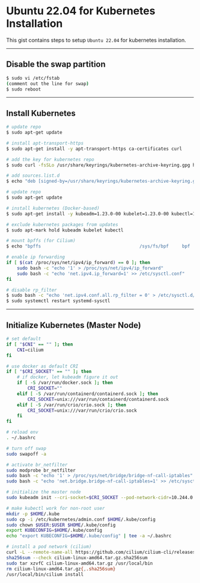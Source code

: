 # Ubuntu 22.04 for Kubernetes Installation

This gist contains steps to setup `Ubuntu 22.04` for kubernetes installation.

----------------------------------------------------------------------------------------------------
## Disable the swap partition

```sh
$ sudo vi /etc/fstab
(comment out the line for swap)
$ sudo reboot
```
----------------------------------------------------------------------------------------------------
## Install Kubernetes
```sh
# update repo
$ sudo apt-get update

# install apt-transport-https
$ sudo apt-get install -y apt-transport-https ca-certificates curl

# add the key for kubernetes repo
$ sudo curl -fsSLo /usr/share/keyrings/kubernetes-archive-keyring.gpg https://packages.cloud.google.com/apt/doc/apt-key.gpg

# add sources.list.d
$ echo "deb [signed-by=/usr/share/keyrings/kubernetes-archive-keyring.gpg] https://apt.kubernetes.io/ kubernetes-xenial main" | sudo tee /etc/apt/sources.list.d/kubernetes.list

# update repo
$ sudo apt-get update

# install kubernetes (Docker-based)
$ sudo apt-get install -y kubeadm=1.23.0-00 kubelet=1.23.0-00 kubectl=1.23.0-00

# exclude kubernetes packages from updates
$ sudo apt-mark hold kubeadm kubelet kubectl

# mount bpffs (for Cilium)
$ echo "bpffs                                     /sys/fs/bpf     bpf     defaults          0       0" | sudo tee -a /etc/fstab

# enable ip forwarding
if [ $(cat /proc/sys/net/ipv4/ip_forward) == 0 ]; then
    sudo bash -c "echo '1' > /proc/sys/net/ipv4/ip_forward"
    sudo bash -c "echo 'net.ipv4.ip_forward=1' >> /etc/sysctl.conf"
fi

# disable rp_filter
$ sudo bash -c "echo 'net.ipv4.conf.all.rp_filter = 0' > /etc/sysctl.d/99-override_cilium_rp_filter.conf"
$ sudo systemctl restart systemd-sysctl
```
----------------------------------------------------------------------------------------------------
## Initialize Kubernetes (Master Node)
```sh
# set default
if [ "$CNI" == "" ]; then
    CNI=cilium
fi

# use docker as default CRI
if [ "$CRI_SOCKET" == "" ]; then
    # if docker, let kubeadm figure it out
    if [ -S /var/run/docker.sock ]; then
        CRI_SOCKET=""
    elif [ -S /var/run/containerd/containerd.sock ]; then
        CRI_SOCKET=unix:///var/run/containerd/containerd.sock
    elif [ -S /var/run/crio/crio.sock ]; then
        CRI_SOCKET=unix:///var/run/crio/crio.sock
    fi
fi

# reload env
. ~/.bashrc

# turn off swap
sudo swapoff -a

# activate br_netfilter
sudo modprobe br_netfilter
sudo bash -c "echo '1' > /proc/sys/net/bridge/bridge-nf-call-iptables"
sudo bash -c "echo 'net.bridge.bridge-nf-call-iptables=1' >> /etc/sysctl.conf"

# initialize the master node
sudo kubeadm init --cri-socket=$CRI_SOCKET --pod-network-cidr=10.244.0.0/16 | tee -a ~/k8s_init.log

# make kubectl work for non-root user
mkdir -p $HOME/.kube
sudo cp -i /etc/kubernetes/admin.conf $HOME/.kube/config
sudo chown $USER:$USER $HOME/.kube/config
export KUBECONFIG=$HOME/.kube/config
echo "export KUBECONFIG=$HOME/.kube/config" | tee -a ~/.bashrc

# install a pod network (cilium)
curl -L --remote-name-all https://github.com/cilium/cilium-cli/releases/latest/download/cilium-linux-amd64.tar.gz{,.sha256sum}
sha256sum --check cilium-linux-amd64.tar.gz.sha256sum
sudo tar xzvfC cilium-linux-amd64.tar.gz /usr/local/bin
rm cilium-linux-amd64.tar.gz{,.sha256sum}
/usr/local/bin/cilium install

```
